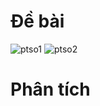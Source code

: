 # Đề bài
![ptso1](https://github.com/VanHoang110802/Competitive_Programming/assets/108053955/786e3111-c543-41f9-890b-c5eac5be9fbf)
![ptso2](https://github.com/VanHoang110802/Competitive_Programming/assets/108053955/bbc7dd97-0246-40a9-9ea1-22cf767023b6)

# Phân tích
